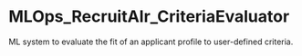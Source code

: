 # MLOps_RecruitAIr_CriteriaEvaluator
ML system to evaluate the fit of an applicant profile to user-defined criteria.
